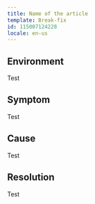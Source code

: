 ```yaml
---
title: Name of the article
template: Break-fix
id: 115007124228 
locale: en-us
---
```


## Environment

Test
	 
## Symptom

Test

## Cause

Test

## Resolution

Test
